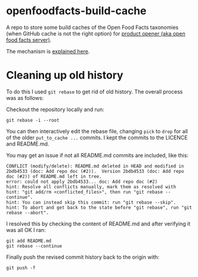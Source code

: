 # openfoodfacts-build-cache

A repo to store some build caches of the Open Food Facts taxonomies (when GitHub cache is not the right option) for [product opener (aka open food facts server)](https://github.com/openfoodfacts/openfoodfacts-server/).

The mechanism is [explained here](https://openfoodfacts.github.io/openfoodfacts-server/dev/explain-taxonomy-build-cache/).

# Cleaning up old history

To do this I used `git rebase` to get rid of old history. The overall process was as follows:

Checkout the repository locally and run:

```
git rebase -i --root
```

You can then interactively edit the rebase file, changing `pick` to `drop` for all of the older `put_to_cache ...` commits. I kept the commits to the LICENCE and README.md.

You may get an issue if not all README.md commits are included, like this:

```
CONFLICT (modify/delete): README.md deleted in HEAD and modified in 2bdb4533 (doc: Add repo doc (#2)).  Version 2bdb4533 (doc: Add repo doc (#2)) of README.md left in tree.
error: could not apply 2bdb4533... doc: Add repo doc (#2)
hint: Resolve all conflicts manually, mark them as resolved with
hint: "git add/rm <conflicted_files>", then run "git rebase --continue".
hint: You can instead skip this commit: run "git rebase --skip".
hint: To abort and get back to the state before "git rebase", run "git rebase --abort".
```

I resolved this by checking the content of README.md and after verifying it was all OK I ran:

```
git add README.md
git rebase --continue
```

Finally push the revised commit history back to the origin with:

```
git push -f
```

